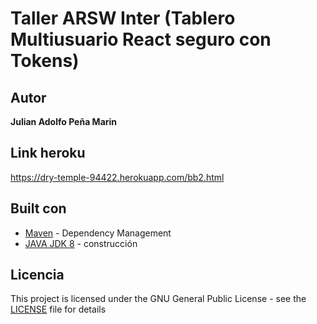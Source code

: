 # Taller ARSW Inter (Tablero Multiusuario React seguro con Tokens)

## Autor
**Julian Adolfo Peña Marin**

## Link heroku

https://dry-temple-94422.herokuapp.com/bb2.html


## Built con

* [Maven](https://maven.apache.org/) - Dependency Management
* [JAVA JDK 8](http://www.oracle.com/technetwork/java/javase/overview/index.html) - construcción


## Licencia

This project is licensed under the GNU General Public License - see the [LICENSE](LICENSE) file for details
